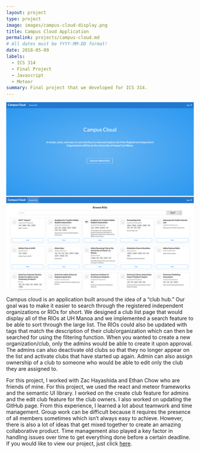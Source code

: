 ```yaml
---
layout: project
type: project
image: images/campus-cloud-display.png
title: Campus Cloud Application
permalink: projects/campus-cloud.md
# All dates must be YYYY-MM-DD format!
date: 2018-05-09
labels:
  - ICS 314
  - Final Project
  - Javascript
  - Meteor
summary: Final project that we developed for ICS 314.
---
```


<div class="ui small rounded images">
  <img class="ui image" src="../images/campus-cloud-home.png">
  <img class="ui image" src="../images/campus-cloud-club.png">
</div>

Campus cloud is an application built around the idea of a “club hub.” Our goal was to make it easier to search through the registered independent organizations or RIOs for short. We designed a club list page that would display all of the RIOs at UH Manoa and we implemented a search feature to be able to sort through the large list. The RIOs could also be updated with tags that match the description of their club/organization which can then be searched for using the filtering function. When you wanted to create a new organization/club, only the admins would be able to create it upon approval. The admins can also deactivate old clubs so that they no longer appear on the list and activate clubs that have started up again. Admin can also assign ownership of a club to someone who would be able to edit only the club they are assigned to.

For this project, I worked with Zac Hayashida and Ethan Chow who are friends of mine. For this project, we used the react and meteor frameworks and the semantic UI library. I worked on the create club feature for admins and the edit club feature for the club owners. I also worked on updating the GitHub page. From this experience, I learned a lot about teamwork and time management. Group work can be difficult because it requires the presence of all members sometimes which isn’t always easy to achieve. However, there is also a lot of ideas that get mixed together to create an amazing collaborative product. Time management also played a key factor in handling issues over time to get everything done before a certain deadline. If you would like to view our project, just click [here](https://campus-cloud.github.io).
